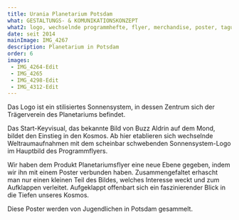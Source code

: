 ```yaml
---
title: Urania Planetarium Potsdam
what: GESTALTUNGS- & KOMUNIKATIONSKONZEPT
what2: logo, wechselnde programmhefte, flyer, merchandise, poster, tagungsunterlagen (GDP), lehrmaterialien (wilhelm-foerster sternwarte berlin e.v.)
date: seit 2014
mainImage: IMG_4267
description: Planetarium in Potsdam
order: 6
images:
 - IMG_4264-Edit
 - IMG_4265
 - IMG_4298-Edit
 - IMG_4312-Edit
---
```


Das Logo ist ein stilisiertes Sonnensystem, in dessen Zentrum sich der Trägerverein des Planetariums befindet.

Das Start-Keyvisual, das bekannte Bild von Buzz Aldrin auf dem Mond, bildet den Einstieg in den Kosmos. Ab hier etablieren sich wechselnde Weltraumaufnahmen mit dem scheinbar schwebenden Sonnensystem-Logo im Hauptbild des Programmflyers.

Wir haben dem Produkt Planetariumsflyer eine neue Ebene gegeben, indem wir ihn mit einem Poster verbunden haben. Zusammengefaltet erhascht man nur einen kleinen Teil des Bildes, welches Interesse weckt und zum Aufklappen verleitet. Aufgeklappt offenbart sich ein faszinierender Blick in die Tiefen unseres Kosmos.

Diese Poster werden von Jugendlichen in Potsdam gesammelt.

